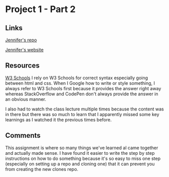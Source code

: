 # Project 1 - Part 2

## Links
[Jennifer's repo](https://github.com/fincherie/assignment-3_lingafelter-jennifer)


[Jennifer's website](https://github.com/fincherie/assignment-3_lingafelter-jennifer)

## Resources
[W3 Schools](https://www.w3schools.com/)
I rely on W3 Schools for correct syntax especially going between html and css.  When I Google how to write or style something, I always refer to W3 Schools first because it provides the answer right away whereas StackOverflow and CodePen don't always provide the answer in an obvious manner.

I also had to watch the class lecture multiple times because the content was in there but there was so much to learn that I apparently missed some key learnings as I watched it the previous times before.

## Comments
This assignment is where so many things we've learned al came together and actually made sense.  I have found it easier to write the step by step instructions on how to do something because it's so easy to miss one step (especially on setting up a repo and cloning one) that it can prevent you from creating the new clones repo.
